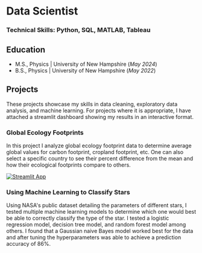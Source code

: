 # Data Scientist

### Technical Skills: Python, SQL, MATLAB, Tableau

## Education
- M.S., Physics | University of New Hampshire (_May 2024_)
- B.S., Physics | University of New Hampshire (_May 2022_)

## Projects
These projects showcase my skills in data cleaning, exploratory data analysis, and machine learning. For projects where it is appropriate, I have attached a streamlit dashboard showing my results in an interactive format.

### Global Ecology Footprints
In this project I analyze global ecology footprint data to determine average global values for carbon footprint, cropland footprint, etc. One can also select a specific country to see their percent difference from the mean and how their ecological footprints compare to others.

[![Streamlit App](https://static.streamlit.io/badges/streamlit_badge_black_white.svg)](https://2023-ecology-data.streamlit.app)
  
### Using Machine Learning to Classify Stars
Using NASA's public dataset detailing the parameters of different stars, I tested multiple machine learning models to determine which one would best be able to correctly classify the type of the star. I tested a logistic regression model, decision tree model, and random forest model among others. I found that a Gaussian naive Bayes model worked best for the data and after tuning the hyperparameters was able to achieve a prediction accuracy of 86%.
